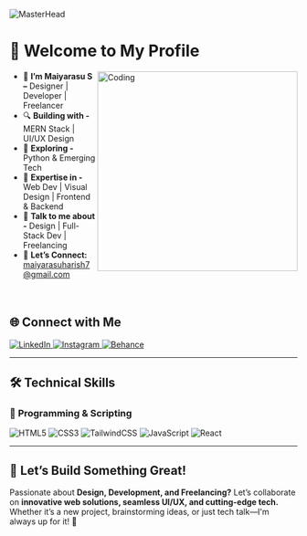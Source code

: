 ![MasterHead](https://i.pinimg.com/originals/ca/26/2e/ca262e0354eea311c41134c3e4bc3bc2.gif)

# 👋 Welcome to My Profile  

<img align="right" alt="Coding" width="350" src="https://user-images.githubusercontent.com/55389276/140866485-8fb1c876-9a8f-4d6a-98dc-08c4981eaf70.gif">



- 🚀 **I’m Maiyarasu S –** Designer | Developer | Freelancer
- 🔍 **Building with -** MERN Stack | UI/UX Design  
- 📖 **Exploring -**  Python & Emerging Tech
- 🎯 **Expertise in -** Web Dev | Visual Design | Frontend & Backend
- 💬 **Talk to me about -** Design | Full-Stack Dev | Freelancing  
- 📩 **Let’s Connect:** maiyarasuharish7@gmail.com
  <br><br><br>



 
## 🌐 Connect with Me
<a href="https://linkedin.com/in/maiyarasu" target="_blank">
    <img src="https://img.shields.io/badge/LinkedIn-0A66C2?style=for-the-badge&logo=LinkedIn&logoColor=white" alt="LinkedIn" />
</a>
<a href="https://www.instagram.com/maiyarasuu/" target="_blank">
    <img src="https://img.shields.io/badge/Instagram-E4405F?style=for-the-badge&logo=instagram&logoColor=white" alt="Instagram" />
</a>
<a href="https://www.behance.net/maiyarasu_s">
    <img src="https://img.shields.io/badge/Behance-1769ff?style=for-the-badge&logo=behance&logoColor=white" alt="Behance" /> 
</a>

---
## 🛠️ Technical Skills

### 🔹 **Programming & Scripting**
<div align="left">
   <img src="https://img.shields.io/badge/HTML5-000000?style=for-the-badge&logo=html5&logoColor=E34F26" alt="HTML5" />
<img src="https://img.shields.io/badge/CSS3-000000?style=for-the-badge&logo=css3&logoColor=1572B6" alt="CSS3" />
<img src="https://img.shields.io/badge/TailwindCSS-000000?style=for-the-badge&logo=tailwindcss&logoColor=06B6D4" alt="TailwindCSS" />
<img src="https://img.shields.io/badge/JavaScript-000000?style=for-the-badge&logo=javascript&logoColor=F7DF1E" alt="JavaScript" />
<img src="https://img.shields.io/badge/React-000000?style=for-the-badge&logo=react&logoColor=61DAFB" alt="React" />
</div>

---

## 🎯 Let’s Build Something Great!
Passionate about **Design, Development, and Freelancing?** Let’s collaborate on **innovative web solutions, seamless UI/UX, and cutting-edge tech.** Whether it’s a new project, brainstorming ideas, or just tech talk—I'm always up for it! 🚀

